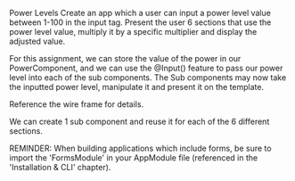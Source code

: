 Power Levels
Create an app which a user can input a power level value between 1-100 in the input tag. Present the user 6 sections that use the power level value, multiply it by a specific multiplier and display the adjusted value.

For this assignment, we can store the value of the power in our PowerComponent, and we can use the @Input() feature to pass our power level into each of the sub components. The Sub components may now take the inputted power level, manipulate it and present it on the template.

Reference the wire frame for details.

We can create 1 sub component and reuse it for each of the 6 different sections.

REMINDER: When building applications which include forms, be sure to import the 'FormsModule' in your AppModule file (referenced in the 'Installation & CLI' chapter).